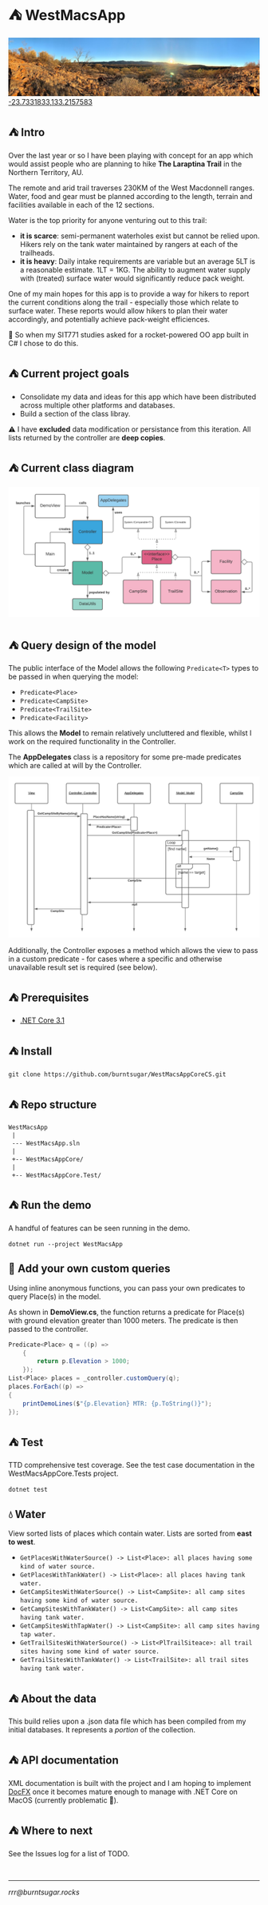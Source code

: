 
# ⛺ WestMacsApp

![coverimage](coverimage.jpg)
[-23.7331833,133.2157583](https://www.google.com/maps/place/23%C2%B043'59.5%22S+133%C2%B012'56.7%22E/@-23.7331454,133.2059951,3586m/data=!3m1!1e3!4m5!3m4!1s0x0:0x0!8m2!3d-23.7331833!4d133.2157583)

## ⛺ Intro

Over the last year or so I have been playing with concept for an app which would assist people who are planning to hike **The Laraptina Trail** in the Northern Territory, AU.

The remote and arid trail traverses 230KM of the West Macdonnell ranges. Water, food and gear must be planned according to the length, terrain and facilities available in each of the 12 sections.

Water is the top priority for anyone venturing out to this trail:
- **it is scarce**: semi-permanent waterholes exist but cannot be relied upon. Hikers rely on the tank water maintained by rangers at each of the trailheads.
- **it is heavy**: Daily intake requirements are variable but an average 5LT is a reasonable estimate. 1LT = 1KG. The ability to augment water supply with (treated) surface water would significantly reduce pack weight.

One of my main hopes for this app is to provide a way for hikers to report the current conditions along the trail - especially those which relate to surface water. These reports would allow hikers to plan their water accordingly, and potentially achieve pack-weight efficiences.

🚀 So when my SIT771 studies asked for a rocket-powered OO app built in C# I chose to do this.

## ⛺ Current project goals

- Consolidate my data and ideas for this app which have been distributed across multiple other platforms and databases.
- Build a section of the class libray.

⚠️ I have **excluded** data modification or persistance from this iteration. All lists returned by the controller are **deep copies**.

## ⛺ Current class diagram

![Current class diagram](class-diagram.png)

## ⛺ Query design of the model

The public interface of the Model allows the following `Predicate<T>` types to be passed in when querying the model:

- `Predicate<Place>`
- `Predicate<CampSite>`
- `Predicate<TrailSite>`
- `Predicate<Facility>`

This allows the **Model** to remain relatively uncluttered and flexible, whilst I work on the required functionality in the Controller.

The **AppDelegates** class is a repository for some pre-made predicates which are called at will by the Controller.

![sequence-diagram](sequence-diagram.png)

Additionally, the Controller exposes a method which allows the view to pass in a custom predicate - for cases where a specific and otherwise unavailable result set is required (see below).

## ⛺ Prerequisites

- [.NET Core 3.1](https://dotnet.microsoft.com/download)

## ⛺ Install

`git clone https://github.com/burntsugar/WestMacsAppCoreCS.git`

## ⛺ Repo structure

````
WestMacsApp
 |
 --- WestMacsApp.sln
 |
 +-- WestMacsAppCore/
 |
 +-- WestMacsAppCore.Test/
 ````

## ⛺ Run the demo
A handful of features can be seen running in the demo.

`dotnet run --project WestMacsApp`

## 🌟 Add your own custom queries
Using inline anonymous functions, you can pass your own predicates to query Place(s) in the model.

As shown in **DemoView.cs**, the function returns a predicate for Place(s) with ground elevation greater than 1000 meters. The predicate is then passed to the controller.

````cs
Predicate<Place> q = ((p) =>
    {
        return p.Elevation > 1000;
    });
List<Place> places = _controller.customQuery(q);
places.ForEach((p) =>
{
    printDemoLines($"{p.Elevation} MTR: {p.ToString()}");
});
````

## ⛺ Test
TTD comprehensive test coverage. See the test case documentation in  the WestMacsAppCore.Tests project.

`dotnet test`

## 💧 Water
View sorted lists of places which contain water. Lists are sorted from **east to west**.

- `GetPlacesWithWaterSource() -> List<Place>: all places having some kind of water source.`
- `GetPlacesWithTankWater() -> List<Place>: all places having tank water.`
- `GetCampSitesWithWaterSource() -> List<CampSite>: all camp sites having some kind of water source.`
- `GetCampSitesWithTankWater() -> List<CampSite>: all camp sites having tank water.`
- `GetCampSitesWithTapWater() -> List<CampSite>: all camp sites having tap water.`
- `GetTrailSitesWithWaterSource() -> List<PlTrailSiteace>: all trail sites having some kind of water source.`
- `GetTrailSitesWithTankWater() -> List<TrailSite>: all trail sites having tank water.`

## ⛺ About the data
This build relies upon a .json data file which has been compiled from my initial databases. It represents a *portion* of the collection.

## ⛺ API documentation
XML documentation is built with the project and I am hoping to implement [DocFX](https://dotnet.github.io/docfx/) once it becomes mature enough to manage with .NET Core on MacOS (currently problematic 👿).

## ⛺ Where to next
See the Issues log for a list of TODO.

<br>

<hr>

*rrr@<span></span>burntsugar.rocks*
